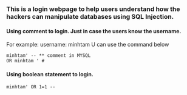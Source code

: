 ### This is a login webpage to help users understand how the hackers can manipulate databases using SQL Injection.

#### Using comment to login. Just in case the users know the username.

For example: username: minhtam
U can use the command below

```
minhtam' -- ** comment in MYSQL
OR minhtam ' #
```

#### Using boolean statement to login.

```
minhtam' OR 1=1 --
```
